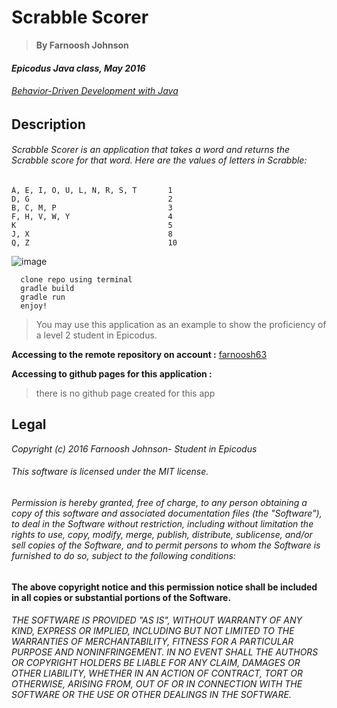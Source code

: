 # Scrabble Scorer 


> **By Farnoosh Johnson**

#### _Epicodus Java class, May 2016_

###### _[Behavior-Driven Development with Java](https://www.learnhowtoprogram.com/java/behavior-driven-development-with-java/scrabble-numbers-to-words-and-anagrams)_


## __Description__


######  Scrabble Scorer is an application that takes a word and returns the Scrabble score for that word. Here are the values of letters in Scrabble:
 ```
 A, E, I, O, U, L, N, R, S, T       1
D, G                               2
B, C, M, P                         3
F, H, V, W, Y                      4
K                                  5
J, X                               8
Q, Z                               10
```

![image](http://www.advanceddigitalsecurity.co.uk/files/4313/1654/9222/process.png)  
```
  clone repo using terminal
  gradle build
  gradle run
  enjoy!
  ```


> You may use this application as an example to show the proficiency of a level 2 student in Epicodus.



**Accessing to the remote repository on account :** [farnoosh63](https://github.com/Farnoosh63/Scrabble-Scorer.git)


**Accessing to github pages for this application :**
> there is no github page created for this app



Legal
------

_*Copyright (c) 2016 Farnoosh Johnson- Student in Epicodus*_

###### This software is licensed under the MIT license.

###### Permission is hereby granted, free of charge, to any person obtaining a copy of this software and associated documentation files (the "Software"), to deal in the Software without restriction, including without limitation the rights to use, copy, modify, merge, publish, distribute, sublicense, and/or sell copies of the Software, and to permit persons to whom the Software is furnished to do so, subject to the following conditions:

__The above copyright notice and this permission notice shall be included in all copies or substantial portions of the Software.__

###### THE SOFTWARE IS PROVIDED "AS IS", WITHOUT WARRANTY OF ANY KIND, EXPRESS OR IMPLIED, INCLUDING BUT NOT LIMITED TO THE WARRANTIES OF MERCHANTABILITY, FITNESS FOR A PARTICULAR PURPOSE AND NONINFRINGEMENT. IN NO EVENT SHALL THE AUTHORS OR COPYRIGHT HOLDERS BE LIABLE FOR ANY CLAIM, DAMAGES OR OTHER LIABILITY, WHETHER IN AN ACTION OF CONTRACT, TORT OR OTHERWISE, ARISING FROM, OUT OF OR IN CONNECTION WITH THE SOFTWARE OR THE USE OR OTHER DEALINGS IN THE SOFTWARE.

